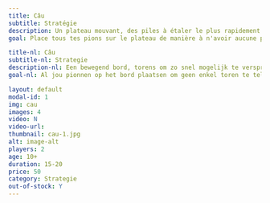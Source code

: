 ```yaml
---
title: Câu
subtitle: Stratégie
description: Un plateau mouvant, des piles à étaler le plus rapidement possible. Câu est un jeu réservé aux passionnés de stratégie.
goal: Place tous tes pions sur le plateau de manière à n'avoir aucune pile comptabilisée.

title-nl: Câu
subtitle-nl: Strategie
description-nl: Een bewegend bord, torens om zo snel mogelijk te verspreiden. Câu is een spel die voorbehouden is voor liefhebbers van strategie.
goal-nl: Al jou pionnen op het bord plaatsen om geen enkel toren te tellen.

layout: default
modal-id: 1
img: cau
images: 4
video: N
video-url: 
thumbnail: cau-1.jpg
alt: image-alt
players: 2
age: 10+
duration: 15-20
price: 50
category: Strategie
out-of-stock: Y
---
```


